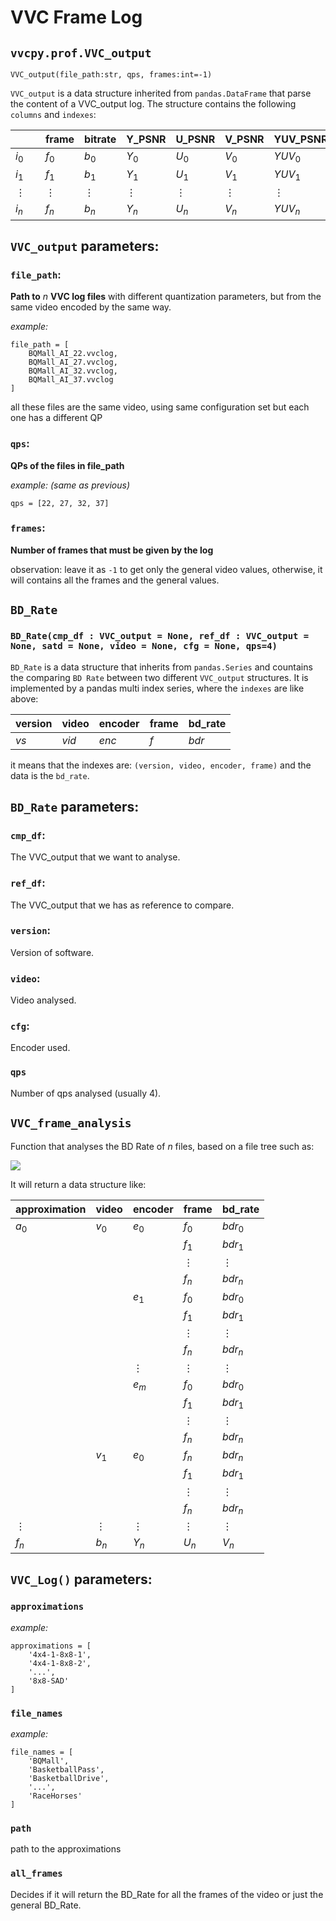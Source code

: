 # VVC Frame Log

## `vvcpy.prof.VVC_output`

`VVC_output(file_path:str, qps, frames:int=-1)`

`VVC_output` is a data structure inherited from `pandas.DataFrame` that parse the content of a VVC_output log. The structure contains the following `columns` and `indexes`:

|            |  | frame      | bitrate    | Y_PSNR     | U_PSNR     | V_PSNR     | YUV_PSNR   | QP         |
| ---------- | - | ---------- | ---------- | ---------- | ---------- | ---------- | ---------- | ---------- |
| $i_0$    |  | $f_0$    | $b_0$    | $Y_0$    | $U_0$    | $V_0$    | $YUV_0$  | $QP$     |
| $i_1$    |  | $f_1$    | $b_1$    | $Y_1$    | $U_1$    | $V_1$    | $YUV_1$  | $QP$     |
| $\vdots$ |  | $\vdots$ | $\vdots$ | $\vdots$ | $\vdots$ | $\vdots$ | $\vdots$ | $\vdots$ |
| $i_n$    |  | $f_n$    | $b_n$    | $Y_n$    | $U_n$    | $V_n$    | $YUV_n$  | $QP$     |

## `VVC_output` parameters:

### `file_path`:

**Path to** $n$ **VVC log files** with different quantization parameters, but from the same video encoded by the same way.

_example:_

    file_path = [
        BQMall_AI_22.vvclog,
        BQMall_AI_27.vvclog,
        BQMall_AI_32.vvclog,
        BQMall_AI_37.vvclog
    ]
all these files are the same video, using same configuration set but each one has a different QP

### `qps`:

**QPs of the files in file_path**

_example: (same as previous)_

    qps = [22, 27, 32, 37]

### `frames`:

**Number of frames that must be given by the log**

observation: leave it as `-1` to get only the general video values, otherwise, it will contains all the frames and the general values.

## `BD_Rate`

### `BD_Rate(cmp_df : VVC_output = None, ref_df : VVC_output = None, satd = None, video = None, cfg = None, qps=4)`

`BD_Rate` is a data structure that inherits from `pandas.Series` and countains the comparing `BD Rate` between two different `VVC_output` structures. It is implemented by a pandas multi index series, where the `indexes` are like above:

| version | video   | encoder | frame | bd_rate |
| ------- | ------- | ------- | ----- | ------- |
| $vs$  | $vid$ | $enc$ | $f$ | $bdr$ |

it means that the indexes are: `(version, video, encoder, frame)` and the data is the `bd_rate`.

## `BD_Rate` parameters:

### `cmp_df`:

The VVC_output that we want to analyse.

### `ref_df`:

The VVC_output that we has as reference to compare.

### `version`:

Version of software.

### `video`:

Video analysed.

### `cfg`:

Encoder used.

### `qps`

Number of qps analysed (usually 4).

## `VVC_frame_analysis`

Function that analyses the BD Rate of $n$ files, based on a file tree such as:

![](file_tree.png)

It will return a data structure like:

| approximation | video      | encoder    | frame      | bd_rate    |
| ------------- | ---------- | ---------- | ---------- | ---------- |
| $a_0$       | $v_0$    | $e_0$    | $f_0$    | $bdr_0$  |
|               |            |            | $f_1$    | $bdr_1$  |
|               |            |            | $\vdots$ | $\vdots$ |
|               |            |            | $f_n$    | $bdr_n$  |
|               |            | $e_1$    | $f_0$    | $bdr_0$  |
|               |            |            | $f_1$    | $bdr_1$  |
|               |            |            | $\vdots$ | $\vdots$ |
|               |            |            | $f_n$    | $bdr_n$  |
|               |            | $\vdots$ | $\vdots$ | $\vdots$ |
|               |            | $e_m$    | $f_0$    | $bdr_0$  |
|               |            |            | $f_1$    | $bdr_1$  |
|               |            |            | $\vdots$ | $\vdots$ |
|               |            |            | $f_n$    | $bdr_n$  |
|               | $v_1$    | $e_0$    | $f_n$    | $bdr_n$  |
|               |            |            | $f_1$    | $bdr_1$  |
|               |            |            | $\vdots$ | $\vdots$ |
|               |            |            | $f_n$    | $bdr_n$  |
| $\vdots$    | $\vdots$ | $\vdots$ | $\vdots$ | $\vdots$ |
| $f_n$       | $b_n$    | $Y_n$    | $U_n$    | $V_n$    |

## `VVC_Log()` parameters:

### `approximations`

_example:_

    approximations = [
        '4x4-1-8x8-1',
        '4x4-1-8x8-2',
        '...',
        '8x8-SAD'
    ]

### `file_names`

_example:_

    file_names = [
        'BQMall',
        'BasketballPass',
        'BasketballDrive',
        '...',
        'RaceHorses'
    ]

### `path`

path to the approximations

### `all_frames`

Decides if it will return the BD_Rate for all the frames of the video or just the general BD_Rate.
